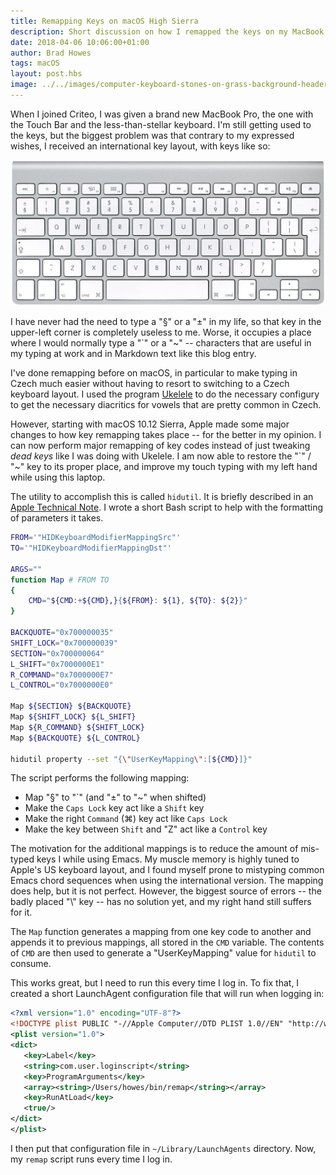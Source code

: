 ```yaml
--- 
title: Remapping Keys on macOS High Sierra
description: Short discussion on how I remapped the keys on my MacBook Pro w/ an international layout.
date: 2018-04-06 10:06:00+01:00
author: Brad Howes
tags: macOS
layout: post.hbs
image: ../../images/computer-keyboard-stones-on-grass-background-header.jpg
---
```


When I joined Criteo, I was given a brand new MacBook Pro, the one with the Touch Bar and the less-than-stellar
keyboard. I'm still getting used to the keys, but the biggest problem was that contrary to my expressed wishes,
I received an international key layout, with keys like so:

![](intl.jpg)

I have never had the need to type a "§" or a "±" in my life, so that key in the upper-left corner is completely
useless to me. Worse, it occupies a place where I would normally type a "\`" or a "\~" -- characters that are
useful in my typing at work and in Markdown text like this blog entry.

I've done remapping before on macOS, in particular to make typing in Czech much easier without having to resort
to switching to a Czech keyboard layout. I used the program
[Ukelele](http://scripts.sil.org/cms/scripts/page.php?site_id=nrsi&id=ukelele) to do the necessary configury to
get the necessary diacritics for vowels that are pretty common in Czech.

However, starting with macOS 10.12 Sierra, Apple made some major changes to how key remapping takes place -- for
the better in my opinion. I can now perform major remapping of key codes instead of just tweaking _dead keys_
like I was doing with Ukelele. I am now able to restore the "`" / "~" key to its proper place, and improve my
touch typing with my left hand while using this laptop.

The utility to accomplish this is called `hidutil`. It is briefly described in an
[Apple Technical Note](https://developer.apple.com/library/content/technotes/tn2450/_index.html). I wrote a
short Bash script to help with the formatting of parameters it takes.

```bash
FROM='"HIDKeyboardModifierMappingSrc"'
TO='"HIDKeyboardModifierMappingDst"'

ARGS=""
function Map # FROM TO
{
    CMD="${CMD:+${CMD},}{${FROM}: ${1}, ${TO}: ${2}}"
}

BACKQUOTE="0x700000035"
SHIFT_LOCK="0x700000039"
SECTION="0x700000064"
L_SHIFT="0x7000000E1"
R_COMMAND="0x7000000E7"
L_CONTROL="0x7000000E0"

Map ${SECTION} ${BACKQUOTE}
Map ${SHIFT_LOCK} ${L_SHIFT}
Map ${R_COMMAND} ${SHIFT_LOCK}
Map ${BACKQUOTE} ${L_CONTROL}

hidutil property --set "{\"UserKeyMapping\":[${CMD}]}"
```

The script performs the following mapping:

* Map "§" to "\`" (and "±" to "~" when shifted)
* Make the `Caps Lock` key act like a `Shift` key
* Make the right `Command` (⌘) key act like `Caps Lock`
* Make the key between `Shift` and "Z" act like a `Control` key

The motivation for the additional mappings is to reduce the amount of mis-typed keys I while using Emacs. My
muscle memory is highly tuned to Apple's US keyboard layout, and I found myself prone to mistyping common Emacs
chord sequences when using the international version. The mapping does help, but it is not perfect. However, the
biggest source of errors -- the badly placed "\\" key -- has no solution yet, and my right hand still suffers
for it.

The `Map` function generates a mapping from one key code to another and appends it to previous mappings, all
stored in the `CMD` variable. The contents of `CMD` are then used to generate a "UserKeyMapping" value for
`hidutil` to consume.

This works great, but I need to run this every time I log in. To fix that, I created a short LaunchAgent
configuration file that will run when logging in:

```xml
<?xml version="1.0" encoding="UTF-8"?>
<!DOCTYPE plist PUBLIC "-//Apple Computer//DTD PLIST 1.0//EN" "http://www.apple.com/DTDs/PropertyList-1.0.dtd">
<plist version="1.0">
<dict>
   <key>Label</key>
   <string>com.user.loginscript</string>
   <key>ProgramArguments</key>
   <array><string>/Users/howes/bin/remap</string></array>
   <key>RunAtLoad</key>
   <true/>
</dict>
</plist>
```

I then put that configuration file in `~/Library/LaunchAgents` directory. Now, my `remap` script runs every time
I log in.
